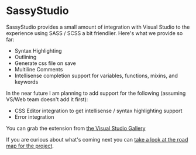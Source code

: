 # SassyStudio

SassyStudio provides a small amount of integration with Visual Studio to the experience using
SASS / SCSS a bit friendlier. Here's what we provide so far:

- Syntax Highlighting
- Outlining
- Generate css file on save
- Multiline Comments
- Intellisense completion support for variables, functions, mixins, and keywords

In the near future I am planning to add support for the following (assuming VS/Web team doesn't add it first):

- CSS Editor integration to get intellisense / syntax highlighting support
- Error integration

You can grab the extension from [the Visual Studio Gallery](http://visualstudiogallery.msdn.microsoft.com/85fa99a6-e4c6-4a1c-9f00-e6a8129b6f4d)

If you are curious about what's coming next you can [take a look at the road map for the project](http://darrenkopp.com/posts/2013/09/10/SassyStudio-v06-and-roadmap.html).
